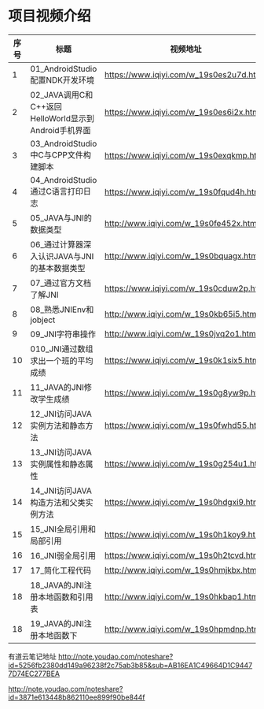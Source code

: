 项目视频介绍 
===========

|序号|标题|视频地址|
|---|----|-----|
|1|01_AndroidStudio配置NDK开发环境|https://www.iqiyi.com/w_19s0es2u7d.html|
|2|02_JAVA调用C和C++返回HelloWorld显示到Android手机界面|https://www.iqiyi.com/w_19s0es6i2x.html|
|3|03_AndroidStudio中C与CPP文件构建脚本|https://www.iqiyi.com/w_19s0exqkmp.html|
|4|04_AndroidStudio通过C语言打印日志|https://www.iqiyi.com/w_19s0fqud4h.html|
|5|05_JAVA与JNI的数据类型|http://www.iqiyi.com/w_19s0fe452x.html|
|6|06_通过计算器深入认识JAVA与JNI的基本数据类型|http://www.iqiyi.com/w_19s0bquagx.html|
|7|07_通过官方文档了解JNI|https://www.iqiyi.com/w_19s0cduw2p.html|
|8|08_熟悉JNIEnv和jobject|http://www.iqiyi.com/w_19s0kb65i5.html|
|9|09_JNI字符串操作|http://www.iqiyi.com/w_19s0jvq2o1.html|
|10|010_JNI通过数组求出一个班的平均成绩|https://www.iqiyi.com/w_19s0k1six5.html|
|11|11_JAVA的JNI修改学生成绩|https://www.iqiyi.com/w_19s0g8yw9p.html|
|12|12_JNI访问JAVA实例方法和静态方法|https://www.iqiyi.com/w_19s0fwhd55.html|
|13|13_JNI访问JAVA实例属性和静态属性|https://www.iqiyi.com/w_19s0g254u1.html|
|14|14_JNI访问JAVA构造方法和父类实例方法|https://www.iqiyi.com/w_19s0hdgxi9.html|
|15|15_JNI全局引用和局部引用|https://www.iqiyi.com/w_19s0h1koy9.html|
|16|16_JNI弱全局引用|https://www.iqiyi.com/w_19s0h2tcvd.html|
|17|17_简化工程代码|http://www.iqiyi.com/w_19s0hmjkbx.html|
|18|18_JAVA的JNI注册本地函数和引用表|http://www.iqiyi.com/w_19s0hkbap1.html|
|18|19_JAVA的JNI注册本地函数下|http://www.iqiyi.com/w_19s0hpmdnp.html|



有道云笔记地址
http://note.youdao.com/noteshare?id=5256fb2380dd149a96238f2c75ab3b85&sub=AB16EA1C49664D1C94477D74EC277BEA

http://note.youdao.com/noteshare?id=3871e613448b862110ee899f90be844f









